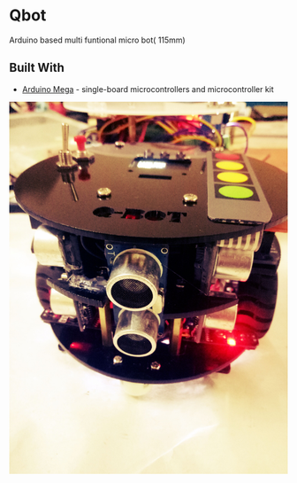 # Qbot
Arduino based multi funtional micro bot( 115mm)

## Built With

* [Arduino Mega](https://www.arduino.cc/) - single-board microcontrollers and microcontroller kit

![Robot final version](https://github.com/DanushkaDissanayaka/Qbot/blob/master/images/IMG20181202221333.jpg)
